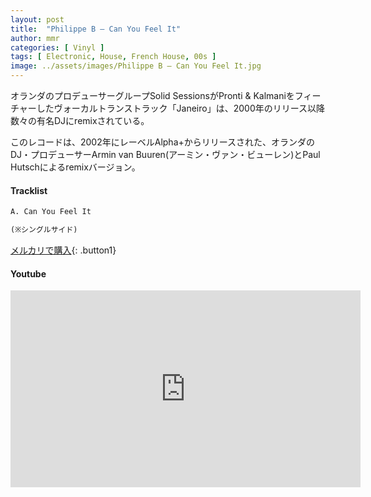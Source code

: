 ```yaml
---
layout: post
title:  "Philippe B – Can You Feel It"
author: mmr
categories: [ Vinyl ]
tags: [ Electronic, House, French House, 00s ]
image: ../assets/images/Philippe B – Can You Feel It.jpg
---
```


オランダのプロデューサーグループSolid SessionsがPronti & Kalmaniをフィーチャーしたヴォーカルトランストラック「Janeiro」は、2000年のリリース以降数々の有名DJにremixされている。

このレコードは、2002年にレーベルAlpha+からリリースされた、オランダのDJ・プロデューサーArmin van Buuren(アーミン・ヴァン・ビューレン)とPaul Hutschによるremixバージョン。

#### Tracklist
```md
A. Can You Feel It

(※シングルサイド)
```

[メルカリで購入](https://jp.mercari.com/item/m99723660776?afid=6142608987){: .button1}

#### Youtube
<iframe width="560" height="315" src="https://www.youtube.com/embed/gYoDmqiua48?si=HuPF1aCDOtmomzK9" title="YouTube video player" frameborder="0" allow="accelerometer; autoplay; clipboard-write; encrypted-media; gyroscope; picture-in-picture; web-share" referrerpolicy="strict-origin-when-cross-origin" allowfullscreen></iframe>